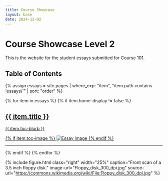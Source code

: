 ```yaml
---
title: Course Showcase
layout: base
date: 2024-12-02
---
```



# Course Showcase Level 2

This is the website for the student essays submitted for Course 101.

## Table of Contents

{% assign essays = site.pages | where_exp: "item", "item.path contains 'essays/'" | sort: "order" %}
<div class="cards">
{% for item in essays %}
  {% if item.home-display != false %}
    <a href="{{ site.baseurl }}{{ item.url }}">
      <div class="row">
        <div class="col-md-8">
          <h2>{{ item.title }}</h2>
          <p>{{ item.toc-blurb }}</p>
        </div>
        {% if item.toc-image %}
        <img class="col-md-4 d-sm-none d-md-block" src="{{ site.baseurl }}/essays/images/{{ item.toc-image }}" alt="Essay image"/>
        {% endif %}
      </div>
    </a>
    <hr>
  {% endif %}
{% endfor %}
</div>


{% include figure.html 
  class="right" 
  width="25%" 
  caption="Front scan of a 3.5 inch floppy disk." 
  image-url="Floppy_disk_300_dpi.jpg" 
  source-url="https://commons.wikimedia.org/wiki/File:Floppy_disk_300_dpi.jpg"
%}



